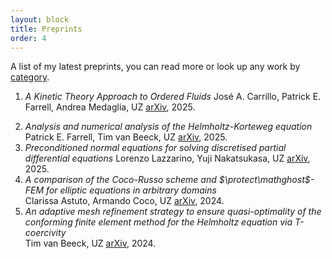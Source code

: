 ```yaml
---
layout: block
title: Preprints 
order: 4
---
```

A list of my latest preprints, you can read more or look up any work by [category](https://uzerbinati.eu/category).

  1. _A Kinetic Theory Approach to Ordered Fluids_
  José A. Carrillo, Patrick E. Farrell, Andrea Medaglia, UZ
[arXiv](https://arxiv.org/abs/2508.10744), 2025.
<!--more-->
  2. _Analysis and numerical analysis of the Helmholtz-Korteweg equation_
  Patrick E. Farrell, Tim van Beeck, UZ
[arXiv](https://arxiv.org/abs/2503.10771), 2025.
  3. _Preconditioned normal equations for solving discretised partial differential equations_
  Lorenzo Lazzarino, Yuji Nakatsukasa, UZ
[arXiv](https://arxiv.org/abs/2502.17626), 2025.
  4. _A comparison of the Coco-Russo scheme and $\protect\mathghost$-FEM for elliptic equations in arbitrary domains_  
  Clarissa Astuto, Armando Coco, UZ
[arXiv](https://arxiv.org/abs/2405.16582), 2024.
  5. _An adaptive mesh refinement strategy to ensure quasi-optimality of the conforming finite element method for the Helmholtz equation via T-coercivity_  
  Tim van Beeck, UZ
[arXiv](https://arxiv.org/abs/2403.06266), 2024.

